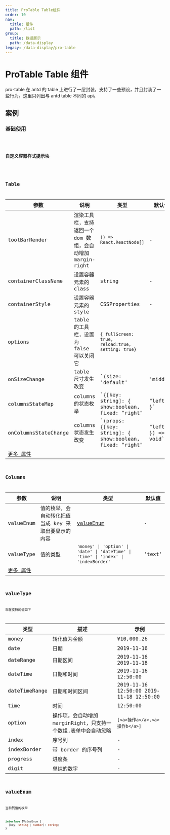 ```yaml
---
title: ProTable Table组件
order: 10
nav:
  title: 组件
  path: /list
group:
  title: 数据展示
  path: /data-display
legacy: /data-display/pro-table
---
```


# ProTable Table 组件

pro-table 在 antd 的 table 上进行了一层封装，支持了一些预设，并且封装了一些行为。这里只列出与 antd table 不同的 api。

## 案例

### 基础使用

<code src="./demo/demo1.tsx" />

### 自定义容器样式提示块

<code src="./demo/demo2.tsx" />

## Table

| 参数                                                      | 说明                                                       | 类型                                                                        | 默认值 |
| --------------------------------------------------------- | ---------------------------------------------------------- | --------------------------------------------------------------------------- | ------ |
| toolBarRender                                             | 渲染工具栏，支持返回一个 dom 数组，会自动增加 margin-right | `() => React.ReactNode[]`                                                   | -      | - |
| containerClassName                                        | 设置容器元素的 class                                       | string                                                                      | -      |
| containerStyle                                            | 设置容器元素的 style                                       | CSSProperties                                                               | -      |
| options                                                   | table 的工具栏，设置为 false 可以关闭它                    | `{ fullScreen: true, reload:true, setting: true}`                           |
| onSizeChange                                              | table 尺寸发生改变                                         | `(size: 'default' | 'middle' | 'small' | undefined) => void`                | -      |
| columnsStateMap                                           | columns 的状态枚举                                         | `{[key: string]: { show:boolean, fixed: "right"|"left"} }`                  | -      |
| onColumnsStateChange                                      | columns 状态发生改变                                       | `(props: {[key: string]: { show:boolean, fixed: "right"|"left"} }) => void` | -      |
| [更多 属性 ](https://ant.design/components/table-cn/#API) |                                                            |                                                                             |        |

## Columns

| 参数                                                         | 说明                                                | 类型                                                                                | 默认值 |
| ------------------------------------------------------------ | --------------------------------------------------- | ----------------------------------------------------------------------------------- | ------ |
| valueEnum                                                    | 值的枚举，会自动转化把值当成 key 来取出要显示的内容 | [valueEnum](#valueEnum)                                                             | -      |
| valueType                                                    | 值的类型                                            | `'money' \| 'option' \| 'date' \| 'dateTime' \| 'time' \| 'index' \| 'indexBorder'` | 'text' |
| [更多 属性 ](https://ant.design/components/table-cn/#Column) |                                                     |

## valueType

现在支持的值如下

| 类型          | 描述                                                            | 示例                                    |
| ------------- | --------------------------------------------------------------- | --------------------------------------- |
| money         | 转化值为金额                                                    | ¥10,000.26                              |
| date          | 日期                                                            | 2019-11-16                              |
| dateRange     | 日期区间                                                        | 2019-11-16 2019-11-18                   |
| dateTime      | 日期和时间                                                      | 2019-11-16 12:50:00                     |
| dateTimeRange | 日期和时间区间                                                  | 2019-11-16 12:50:00 2019-11-18 12:50:00 |
| time          | 时间                                                            | 12:50:00                                |
| option        | 操作项，会自动增加 marginRight，只支持一个数组,表单中会自动忽略 | `[<a>操作a</a>,<a>操作b</a>]`           |
| index         | 序号列                                                          | -                                       |
| indexBorder   | 带 border 的序号列                                              | -                                       |
| progress      | 进度条                                                          | -                                       |
| digit         | 单纯的数字                                                      | -                                       |

## valueEnum

当前列值的枚举

```typescript | pure
interface IValueEnum {
  [key: string | number]: string;
}
```

